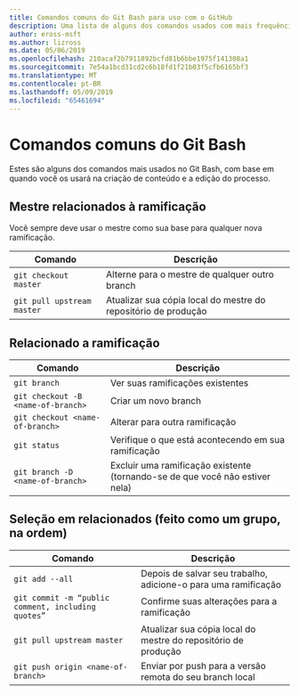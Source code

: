 ```yaml
---
title: Comandos comuns do Git Bash para uso com o GitHub
description: Uma lista de alguns dos comandos usados com mais frequência no Git Bash ao trabalhar com o GitHub.
author: eross-msft
ms.author: lizross
ms.date: 05/06/2019
ms.openlocfilehash: 210acaf2b7911892bcfd81b6bbe1975f141308a1
ms.sourcegitcommit: 7e54a1bcd31cd2c6b18fd1f21b03f5cfb6165bf3
ms.translationtype: MT
ms.contentlocale: pt-BR
ms.lasthandoff: 05/09/2019
ms.locfileid: "65461694"
---
```

# <a name="common-git-bash-commands"></a>Comandos comuns do Git Bash

Estes são alguns dos comandos mais usados no Git Bash, com base em quando você os usará na criação de conteúdo e a edição do processo.

## <a name="master-branch-related"></a>Mestre relacionados à ramificação

Você sempre deve usar o mestre como sua base para qualquer nova ramificação.

| Comando | Descrição |
|---------|-------------|
| `git checkout master` | Alterne para o mestre de qualquer outro branch |
| `git pull upstream master` | Atualizar sua cópia local do mestre do repositório de produção |

## <a name="branch-related"></a>Relacionado a ramificação

| Comando | Descrição |
|---------|-------------|
| `git branch` | Ver suas ramificações existentes |
| `git checkout -B <name-of-branch>` | Criar um novo branch |
| `git checkout <name-of-branch>` | Alterar para outra ramificação |
| `git status` | Verifique o que está acontecendo em sua ramificação |
| `git branch -D <name-of-branch>` | Excluir uma ramificação existente (tornando-se de que você não estiver nela) |

## <a name="check-in-related-done-as-a-group-in-order"></a>Seleção em relacionados (feito como um grupo, na ordem)

| Comando | Descrição |
|---------|-------------|
| `git add --all` | Depois de salvar seu trabalho, adicione-o para uma ramificação |
| `git commit -m “public comment, including quotes”` | Confirme suas alterações para a ramificação |
| `git pull upstream master` | Atualizar sua cópia local do mestre do repositório de produção |
| `git push origin <name-of-branch>` | Enviar por push para a versão remota do seu branch local |